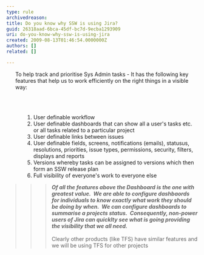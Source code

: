 ```yaml
---
type: rule
archivedreason: 
title: Do you know why SSW is using Jira?
guid: 26318aad-6bca-45df-bc7d-9ecba1293909
uri: do-you-know-why-ssw-is-using-jira
created: 2009-08-13T01:46:54.0000000Z
authors: []
related: []

---
```




  <ol>To help track and prioritise Sys Admin tasks - It has the following key features that help us to work efficiently on the right things in a visible way&#58; </ol>
    <ol></ol>

<br><excerpt class='endintro'></excerpt><br>

  <p>
    <strong>
    </strong>
  </p>
<ol>
    <ol>
        <ol>
            <li>User definable workflow </li>
            <li>User definable dashboards that can show all a user's tasks etc. or all tasks related to a particular project&#160; </li>
            <li>User definable links between issues&#160; </li>
            <li>User definable fields, screens, notifications (emails), statusus, resolutions, priorities, issue types, permissions, security, filters, displays and reports </li>
            <li>Versions whereby tasks can be assigned to versions which then form an SSW release plan </li>
            <li>Full visibility of everyone's work to everyone else </li>
        </ol>
    </ol>
</ol>
<blockquote style="margin-right&#58;0px;" dir="ltr"><blockquote style="margin-right&#58;0px;" dir="ltr"><blockquote style="margin-right&#58;0px;" dir="ltr">
<p><strong><em>Of all the features above the Dashboard is the one with greatest value.&#160; We are able to configure dashbaords for individuals to know exactly what work they should be doing by when.&#160; We can configure dashboards to summarise a projects status.&#160; Consequently, non-power users of Jira can quicklty see what is going providing the visibility that we all need.</em></strong><br>
<br>
Clearly other products (like TFS) have similar features and we will be using TFS for other projects</p>
</blockquote></blockquote></blockquote>



